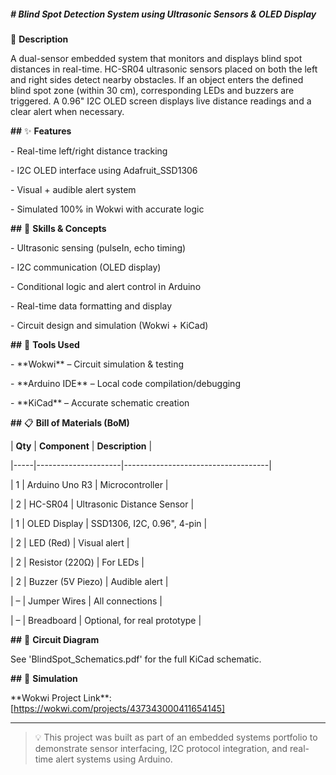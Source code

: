##### **#** **Blind Spot Detection System using Ultrasonic Sensors \& OLED Display**



📄 **Description**



A dual-sensor embedded system that monitors and displays blind spot distances in real-time. HC-SR04 ultrasonic sensors placed on both the left and right sides detect nearby obstacles. If an object enters the defined blind spot zone (within 30 cm), corresponding LEDs and buzzers are triggered. A 0.96" I2C OLED screen displays live distance readings and a clear alert when necessary.



**##** ✨ **Features**



\- Real-time left/right distance tracking

\- I2C OLED interface using Adafruit\_SSD1306

\- Visual + audible alert system

\- Simulated 100% in Wokwi with accurate logic



**##** 🧠 **Skills \& Concepts**



\- Ultrasonic sensing (pulseIn, echo timing)

\- I2C communication (OLED display)

\- Conditional logic and alert control in Arduino

\- Real-time data formatting and display

\- Circuit design and simulation (Wokwi + KiCad)



**##** 🔧 **Tools Used**



\- \*\*Wokwi\*\* – Circuit simulation \& testing

\- \*\*Arduino IDE\*\* – Local code compilation/debugging

\- \*\*KiCad\*\* – Accurate schematic creation



**##** 📋 **Bill of Materials (BoM)**



| **Qty** | **Component**           | **Description**                        |

|-----|---------------------|------------------------------------|

| 1   | Arduino Uno R3      | Microcontroller                    |

| 2   | HC-SR04             | Ultrasonic Distance Sensor         |

| 1   | OLED Display        | SSD1306, I2C, 0.96", 4-pin         |

| 2   | LED (Red)           | Visual alert                       |

| 2   | Resistor (220Ω)     | For LEDs                           |

| 2   | Buzzer (5V Piezo)   | Audible alert                      |

| –   | Jumper Wires        | All connections                    |

| –   | Breadboard          | Optional, for real prototype     |



**##** 📐 **Circuit Diagram**



See 'BlindSpot\_Schematics.pdf' for the full KiCad schematic.



**##** 🔗 **Simulation**



\*\*Wokwi Project Link\*\*: \[https://wokwi.com/projects/437343000411654145]



---



> 💡 This project was built as part of an embedded systems portfolio to demonstrate sensor interfacing, I2C protocol integration, and real-time alert systems using Arduino.

